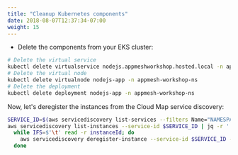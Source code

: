 ```yaml
---
title: "Cleanup Kubernetes components"
date: 2018-08-07T12:37:34-07:00
weight: 15
---
```


* Delete the components from your EKS cluster:

```bash
# Delete the virtual service
kubectl delete virtualservice nodejs.appmeshworkshop.hosted.local -n appmesh-workshop-ns
# Delete the virtual node
kubectl delete virtualnode nodejs-app -n appmesh-workshop-ns
# Delete the deployment
kubectl delete deployment nodejs-app -n appmesh-workshop-ns
```

Now, let's deregister the instances from the Cloud Map service discovery:

```bash
SERVICE_ID=$(aws servicediscovery list-services --filters Name="NAMESPACE_ID",Values=$NAMESPACE,Condition="EQ" | jq -r ' .Services[] | [ .Id ] | @tsv ' )
aws servicediscovery list-instances --service-id $SERVICE_ID | jq -r ' .Instances[] | [ .Id ] | @tsv ' |\
  while IFS=$'\t' read -r instanceId; do 
    aws servicediscovery deregister-instance --service-id $SERVICE_ID --instance-id $instanceId
  done
```